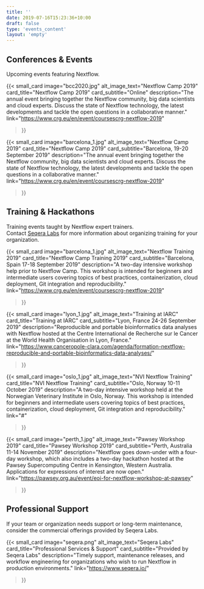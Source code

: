 ```yaml
---
title: ''
date: 2019-07-16T15:23:36+10:00
draft: false
type: 'events_content'
layout: 'empty'
---
```


## Conferences & Events
Upcoming events featuring Nextflow.

{{< small_card
  image="bcc2020.jpg" 
  alt_image_text="Nextflow Camp 2019"
  card_title="Nextflow Camp 2019" 
  card_subtitle="Online" 
  description="The annual event bringing together the Nextflow community, big data scientists and cloud experts. Discuss the state of Nextflow technology, the latest developments and tackle the open questions in a collaborative manner."
  link="https://www.crg.eu/en/event/coursescrg-nextflow-2019"
>}}

{{< small_card
  image="barcelona_1.jpg" 
  alt_image_text="Nextflow Camp 2019"
  card_title="Nextflow Camp 2019" 
  card_subtitle="Barcelona, 19-20 September 2019" 
  description="The annual event bringing together the Nextflow community, big data scientists and cloud experts. Discuss the state of Nextflow technology, the latest developments and tackle the open questions in a collaborative manner."
  link="https://www.crg.eu/en/event/coursescrg-nextflow-2019"
>}}


## Training & Hackathons
Training events taught by Nextflow expert trainers. </br> Contact [Seqera Labs](https://www.seqera.io/#section-training) for more information about organizing training for your organization.


{{< small_card 
  image="barcelona_1.jpg" 
  alt_image_text="Nextflow Training 2019"
  card_title="Nextflow Camp Training 2019" 
  card_subtitle="Barcelona, Spain 17-18 September 2019" 
  description="A two-day intensive workshop help prior to Nextflow Camp. This workshop is intended for beginners and intermediate users covering topics of best practices, containerization, cloud deployment, Git integration and reproducibility."
  link="https://www.crg.eu/en/event/coursescrg-nextflow-2019"
>}}

{{< small_card
  image="lyon_1.jpg" 
  alt_image_text="Training at IARC"
  card_title="Training at IARC" 
  card_subtitle="Lyon, France 24-26 September 2019" 
  description="Reproducible and portable bioinformatics data analyses with Nextflow hosted at the Centre International de Recherche sur le Cancer at the World Health Organisation in Lyon, France."
  link="https://www.canceropole-clara.com/agenda/formation-nextflow-reproducible-and-portable-bioinformatics-data-analyses/"
>}}

{{< small_card 
  image="oslo_1.jpg" 
  alt_image_text="NVI Nextflow Training"
  card_title="NVI Nextflow Training" 
  card_subtitle="Oslo, Norway 10-11 October 2019" 
  description="A two-day intensive workshop held at the Norwegian Veterinary Institute in Oslo, Norway. This workshop is intended for beginners and intermediate users covering topics of best practices, containerization, cloud deployment, Git integration and reproducibility."
  link="#"
>}}

{{< small_card
  image="perth_1.jpg" 
  alt_image_text="Pawsey Workshop 2019"
  card_title="Pawsey Workshop 2019" 
  card_subtitle="Perth, Australia 11-14 November 2019"
  description="Nextflow goes down-under with a four-day workshop, which also includes a two-day hackathon hosted at the Pawsey Supercomputing Centre in Kensington, Western Australia. Applications for expressions of interest are now open."
  link="https://pawsey.org.au/event/eoi-for-nextflow-workshop-at-pawsey"
>}}


## Professional Support
If your team or organization needs support or long-term maintenance, consider the commercial offerings provided by Seqera Labs.


{{< small_card
  image="seqera.png" 
  alt_image_text="Seqera Labs"
  card_title="Professional Services & Support" 
  card_subtitle="Provided by Seqera Labs" 
  description="Timely support, maintenance releases, and workflow engineering for organizations who wish to run Nextflow in production environments."
  link="https://www.seqera.io/"
>}}
